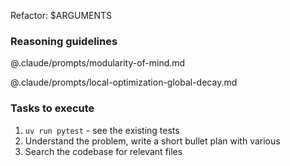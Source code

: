 Refactor: $ARGUMENTS

### Reasoning guidelines

@.claude/prompts/modularity-of-mind.md

@.claude/prompts/local-optimization-global-decay.md

### Tasks to execute

1. `uv run pytest` - see the existing tests
2. Understand the problem, write a short bullet plan with various 
3. Search the codebase for relevant files

